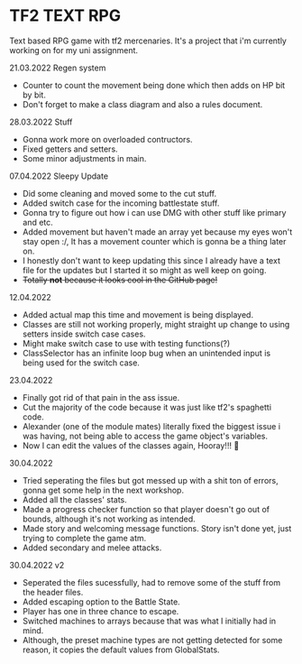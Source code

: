 # TF2 TEXT RPG
 Text based RPG game with tf2 mercenaries.
It's a project that i'm currently working on for my uni assignment.

21.03.2022
Regen system
- Counter to count the movement being done which then adds on HP bit by bit.
- Don't forget to make a class diagram and also a rules document.


28.03.2022
Stuff
- Gonna work more on overloaded contructors.
- Fixed getters and setters.
- Some minor adjustments in main.

07.04.2022
Sleepy Update
- Did some cleaning and moved some to the cut stuff.
- Added switch case for the incoming battlestate stuff.
- Gonna try to figure out how i can use DMG with other stuff like primary and etc.
- Added movement but haven't made an array yet because my eyes won't stay open :/, It has a movement counter which is gonna be a thing later on.
- I honestly don't want to keep updating this since I already have a text file for the updates but I started it so might as well keep on going.
- ~~Totally **not** because it looks cool in the GitHub page!~~

12.04.2022
- Added actual map this time and movement is being displayed.
- Classes are still not working properly, might straight up change to using setters inside switch case cases.
- Might make switch case to use with testing functions(?)
- ClassSelector has an infinite loop bug when an unintended input is being used for the switch case.

23.04.2022
- Finally got rid of that pain in the ass issue.
- Cut the majority of the code because it was just like tf2's spaghetti code.
- Alexander (one of the module mates) literally fixed the biggest issue i was having, not being able to access the game object's variables.
- Now I can edit the values of the classes again, Hooray!!! 🥳

30.04.2022
- Tried seperating the files but got messed up with a shit ton of errors, gonna get some help in the next workshop.
- Added all the classes' stats.
- Made a progress checker function so that player doesn't go out of bounds, although it's not working as intended.
- Made story and welcoming message functions. Story isn't done yet, just trying to complete the game atm.
- Added secondary and melee attacks.

30.04.2022 v2
- Seperated the files sucessfully, had to remove some of the stuff from the header files.
- Added escaping option to the Battle State.
- Player has one in three chance to escape.
- Switched machines to arrays because that was what I initially had in mind.
- Although, the preset machine types are not getting detected for some reason, it copies the default values from GlobalStats.
